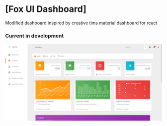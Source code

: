 # [Fox UI Dashboard] 
Modified dashboard inspired by creative tims material dashboard for react

### Current in development

![alt text](https://github.com/bahroze-dev/fox-ui-dashboard/raw/master/public/ui.JPG)
